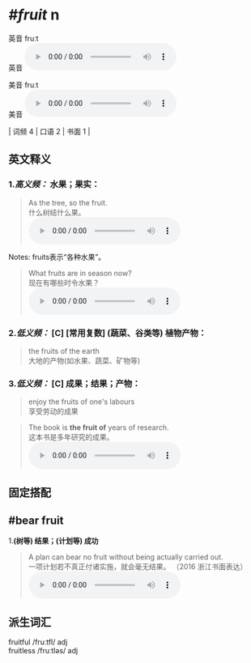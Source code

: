 # ***\#fruit*** n
英音 fruːt  
英音
<audio src="./media/fruit-B.aac" controls="controls"></audio>

美音 fruːt  
美音
<audio src="./media/fruit.aac" controls="controls"></audio>



| 词频 4 | 口语 2 | 书面 1 |  

英文释义
---
### 1.*高义频：* **水果；果实：**  

 > As the tree, so the fruit.   
 > 什么树结什么果。    
<audio src="./media/fruit-1.aac" controls="controls"></audio>

Notes: fruits表示“各种水果”。  
 > What fruits are in season now?  
 > 现在有哪些时令水果？    
<audio src="./media/fruit-3.aac" controls="controls"></audio>

### 2.*低义频：* **[C] [常用复数] (蔬菜、谷类等) 植物产物：**  

 > the fruits of the earth  
 > 大地的产物(如水果、蔬菜、矿物等)    

### 3.*低义频：* **[C] 成果；结果；产物：**  

 > enjoy the fruits of one's labours  
 > 享受劳动的成果    

 > The book is **the fruit of** years of research.  
 > 这本书是多年研究的成果。    
<audio src="./media/fruit-4.aac" controls="controls"></audio>


固定搭配
---
## \#bear fruit 
1.**(树等) 结果；(计划等) 成功**  

 > A plan can bear no fruit without being actually carried out.  
 > 一项计划若不真正付诸实施，就会毫无结果。  （2016 浙江书面表达）  
<audio src="./media/fruit50.aac" controls="controls"></audio>


派生词汇
---
fruitful /fruːtfl/ adj   
fruitless /fruːtləs/ adj   

